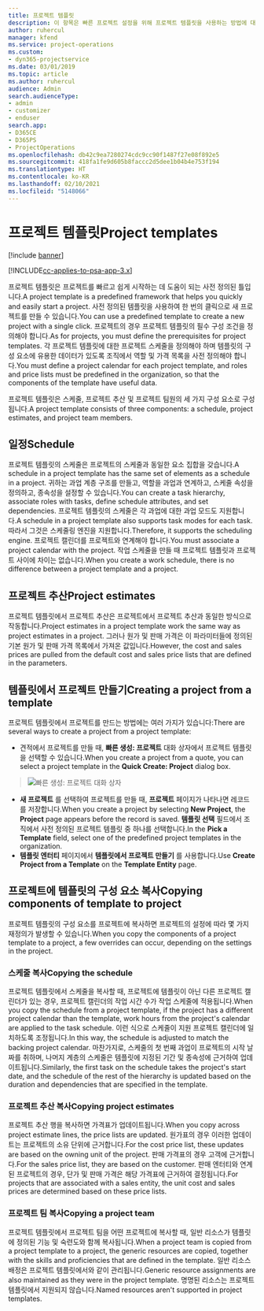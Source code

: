 ```yaml
---
title: 프로젝트 템플릿
description: 이 항목은 빠른 프로젝트 설정을 위해 프로젝트 템플릿을 사용하는 방법에 대한 정보를 제공합니다.
author: ruhercul
manager: kfend
ms.service: project-operations
ms.custom:
- dyn365-projectservice
ms.date: 03/01/2019
ms.topic: article
ms.author: ruhercul
audience: Admin
search.audienceType:
- admin
- customizer
- enduser
search.app:
- D365CE
- D365PS
- ProjectOperations
ms.openlocfilehash: db42c9ea7280274cdc9cc90f1487f27e08f892e5
ms.sourcegitcommit: 418fa1fe9d605b8faccc2d5dee1b04b4e753f194
ms.translationtype: HT
ms.contentlocale: ko-KR
ms.lasthandoff: 02/10/2021
ms.locfileid: "5148066"
---
```

# <a name="project-templates"></a><span data-ttu-id="65c65-103">프로젝트 템플릿</span><span class="sxs-lookup"><span data-stu-id="65c65-103">Project templates</span></span> 

[!include [banner](../includes/psa-now-project-operations.md)]

[!INCLUDE[cc-applies-to-psa-app-3.x](../includes/cc-applies-to-psa-app-3x.md)]

<span data-ttu-id="65c65-104">프로젝트 템플릿은 프로젝트를 빠르고 쉽게 시작하는 데 도움이 되는 사전 정의된 틀입니다.</span><span class="sxs-lookup"><span data-stu-id="65c65-104">A project template is a predefined framework that helps you quickly and easily start a project.</span></span> <span data-ttu-id="65c65-105">사전 정의된 템플릿을 사용하여 한 번의 클릭으로 새 프로젝트를 만들 수 있습니다.</span><span class="sxs-lookup"><span data-stu-id="65c65-105">You can use a predefined template to create a new project with a single click.</span></span> <span data-ttu-id="65c65-106">프로젝트의 경우 프로젝트 템플릿의 필수 구성 조건을 정의해야 합니다.</span><span class="sxs-lookup"><span data-stu-id="65c65-106">As for projects, you must define the prerequisites for project templates.</span></span> <span data-ttu-id="65c65-107">각 프로젝트 템플릿에 대한 프로젝트 스케줄을 정의해야 하며 템플릿의 구성 요소에 유용한 데이터가 있도록 조직에서 역할 및 가격 목록을 사전 정의해야 합니다.</span><span class="sxs-lookup"><span data-stu-id="65c65-107">You must define a project calendar for each project template, and roles and price lists must be predefined in the organization, so that the components of the template have useful data.</span></span>

<span data-ttu-id="65c65-108">프로젝트 템플릿은 스케줄, 프로젝트 추산 및 프로젝트 팀원의 세 가지 구성 요소로 구성됩니다.</span><span class="sxs-lookup"><span data-stu-id="65c65-108">A project template consists of three components: a schedule, project estimates, and project team members.</span></span>

## <a name="schedule"></a><span data-ttu-id="65c65-109">일정</span><span class="sxs-lookup"><span data-stu-id="65c65-109">Schedule</span></span>

<span data-ttu-id="65c65-110">프로젝트 템플릿의 스케줄은 프로젝트의 스케줄과 동일한 요소 집합을 갖습니다.</span><span class="sxs-lookup"><span data-stu-id="65c65-110">A schedule in a project template has the same set of elements as a schedule in a project.</span></span> <span data-ttu-id="65c65-111">귀하는 과업 계층 구조를 만들고, 역할을 과업과 연계하고, 스케줄 속성을 정의하고, 종속성을 설정할 수 있습니다.</span><span class="sxs-lookup"><span data-stu-id="65c65-111">You can create a task hierarchy, associate roles with tasks, define schedule attributes, and set dependencies.</span></span> <span data-ttu-id="65c65-112">프로젝트 템플릿의 스케줄은 각 과업에 대한 과업 모드도 지원합니다.</span><span class="sxs-lookup"><span data-stu-id="65c65-112">A schedule in a project template also supports task modes for each task.</span></span> <span data-ttu-id="65c65-113">따라서 그것은 스케줄링 엔진을 지원합니다.</span><span class="sxs-lookup"><span data-stu-id="65c65-113">Therefore, it supports the scheduling engine.</span></span> <span data-ttu-id="65c65-114">프로젝트 캘린더를 프로젝트와 연계해야 합니다.</span><span class="sxs-lookup"><span data-stu-id="65c65-114">You must associate a project calendar with the project.</span></span> <span data-ttu-id="65c65-115">작업 스케줄을 만들 때 프로젝트 템플릿과 프로젝트 사이에 차이는 없습니다.</span><span class="sxs-lookup"><span data-stu-id="65c65-115">When you create a work schedule, there is no difference between a project template and a project.</span></span>

## <a name="project-estimates"></a><span data-ttu-id="65c65-116">프로젝트 추산</span><span class="sxs-lookup"><span data-stu-id="65c65-116">Project estimates</span></span>

<span data-ttu-id="65c65-117">프로젝트 템플릿에서 프로젝트 추산은 프로젝트에서 프로젝트 추산과 동일한 방식으로 작동합니다.</span><span class="sxs-lookup"><span data-stu-id="65c65-117">Project estimates in a project template work the same way as project estimates in a project.</span></span> <span data-ttu-id="65c65-118">그러나 원가 및 판매 가격은 이 파라미터들에 정의된 기본 원가 및 판매 가격 목록에서 가져온 값입니다.</span><span class="sxs-lookup"><span data-stu-id="65c65-118">However, the cost and sales prices are pulled from the default cost and sales price lists that are defined in the parameters.</span></span>

## <a name="creating-a-project-from-a-template"></a><span data-ttu-id="65c65-119">템플릿에서 프로젝트 만들기</span><span class="sxs-lookup"><span data-stu-id="65c65-119">Creating a project from a template</span></span>
 
<span data-ttu-id="65c65-120">프로젝트 템플릿에서 프로젝트를 만드는 방법에는 여러 가지가 있습니다:</span><span class="sxs-lookup"><span data-stu-id="65c65-120">There are several ways to create a project from a project template:</span></span>

- <span data-ttu-id="65c65-121">견적에서 프로젝트를 만들 때, **빠른 생성: 프로젝트** 대화 상자에서 프로젝트 템플릿을 선택할 수 있습니다.</span><span class="sxs-lookup"><span data-stu-id="65c65-121">When you create a project from a quote, you can select a project template in the **Quick Create: Project** dialog box.</span></span>

> ![빠른 생성: 프로젝트 대화 상자](media/project-11.png)

- <span data-ttu-id="65c65-123">**새 프로젝트** 를 선택하여 프로젝트를 만들 때, **프로젝트** 페이지가 나타나면 레코드를 저장합니다.</span><span class="sxs-lookup"><span data-stu-id="65c65-123">When you create a project by selecting **New Project**, the **Project** page appears before the record is saved.</span></span> <span data-ttu-id="65c65-124">**템플릿 선택** 필드에서 조직에서 사전 정의된 프로젝트 템플릿 중 하나를 선택합니다.</span><span class="sxs-lookup"><span data-stu-id="65c65-124">In the **Pick a Template** field, select one of the predefined project templates in the organization.</span></span>
- <span data-ttu-id="65c65-125">**템플릿 엔터티** 페이지에서 **템플릿에서 프로젝트 만들기** 를 사용합니다.</span><span class="sxs-lookup"><span data-stu-id="65c65-125">Use **Create Project from a Template** on the **Template Entity** page.</span></span>

## <a name="copying-components-of-template-to-project"></a><span data-ttu-id="65c65-126">프로젝트에 템플릿의 구성 요소 복사</span><span class="sxs-lookup"><span data-stu-id="65c65-126">Copying components of template to project</span></span>

<span data-ttu-id="65c65-127">프로젝트 템플릿의 구성 요소를 프로젝트에 복사하면 프로젝트의 설정에 따라 몇 가지 재정의가 발생할 수 있습니다.</span><span class="sxs-lookup"><span data-stu-id="65c65-127">When you copy the components of a project template to a project, a few overrides can occur, depending on the settings in the project.</span></span>

### <a name="copying-the-schedule"></a><span data-ttu-id="65c65-128">스케줄 복사</span><span class="sxs-lookup"><span data-stu-id="65c65-128">Copying the schedule</span></span>

<span data-ttu-id="65c65-129">프로젝트 템플릿에서 스케줄을 복사할 때, 프로젝트에 템플릿이 아닌 다른 프로젝트 캘린더가 있는 경우, 프로젝트 캘린더의 작업 시간 수가 작업 스케줄에 적용됩니다.</span><span class="sxs-lookup"><span data-stu-id="65c65-129">When you copy the schedule from a project template, if the project has a different project calendar than the template, work hours from the project's calendar are applied to the task schedule.</span></span> <span data-ttu-id="65c65-130">이런 식으로 스케줄이 지원 프로젝트 캘린더에 일치하도록 조정됩니다.</span><span class="sxs-lookup"><span data-stu-id="65c65-130">In this way, the schedule is adjusted to match the backing project calendar.</span></span> <span data-ttu-id="65c65-131">마찬가지로, 스케줄의 첫 번째 과업이 프로젝트의 시작 날짜를 취하며, 나머지 계층의 스케줄은 템플릿에 지정된 기간 및 종속성에 근거하여 업데이트됩니다.</span><span class="sxs-lookup"><span data-stu-id="65c65-131">Similarly, the first task on the schedule takes the project's start date, and the schedule of the rest of the hierarchy is updated based on the duration and dependencies that are specified in the template.</span></span> 

### <a name="copying-project-estimates"></a><span data-ttu-id="65c65-132">프로젝트 추산 복사</span><span class="sxs-lookup"><span data-stu-id="65c65-132">Copying project estimates</span></span> 

<span data-ttu-id="65c65-133">프로젝트 추산 행을 복사하면 가격표가 업데이트됩니다.</span><span class="sxs-lookup"><span data-stu-id="65c65-133">When you copy across project estimate lines, the price lists are updated.</span></span> <span data-ttu-id="65c65-134">원가표의 경우 이러한 업데이트는 프로젝트의 소유 단위에 근거합니다.</span><span class="sxs-lookup"><span data-stu-id="65c65-134">For the cost price list, these updates are based on the owning unit of the project.</span></span> <span data-ttu-id="65c65-135">판매 가격표의 경우 고객에 근거합니다.</span><span class="sxs-lookup"><span data-stu-id="65c65-135">For the sales price list, they are based on the customer.</span></span> <span data-ttu-id="65c65-136">판매 엔터티와 연계된 프로젝트의 경우, 단가 및 판매 가격은 해당 가격표에 근거하여 결정됩니다.</span><span class="sxs-lookup"><span data-stu-id="65c65-136">For projects that are associated with a sales entity, the unit cost and sales prices are determined based on these price lists.</span></span>

### <a name="copying-a-project-team"></a><span data-ttu-id="65c65-137">프로젝트 팀 복사</span><span class="sxs-lookup"><span data-stu-id="65c65-137">Copying a project team</span></span>

<span data-ttu-id="65c65-138">프로젝트 템플릿에서 프로젝트 팀을 어떤 프로젝트에 복사할 때, 일반 리소스가 템플릿에 정의된 기능 및 숙련도와 함께 복사됩니다.</span><span class="sxs-lookup"><span data-stu-id="65c65-138">When a project team is copied from a project template to a project, the generic resources are copied, together with the skills and proficiencies that are defined in the template.</span></span> <span data-ttu-id="65c65-139">일반 리소스 배정은 프로젝트 템플릿에서와 같이 관리됩니다.</span><span class="sxs-lookup"><span data-stu-id="65c65-139">Generic resource assignments are also maintained as they were in the project template.</span></span> <span data-ttu-id="65c65-140">명명된 리소스는 프로젝트 템플릿에서 지원되지 않습니다.</span><span class="sxs-lookup"><span data-stu-id="65c65-140">Named resources aren't supported in project templates.</span></span>
